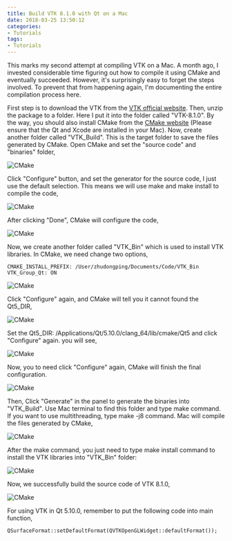```yaml
---
title: Build VTK 8.1.0 with Qt on a Mac
date: 2018-03-25 13:50:12
categories:
- Tutorials
tags:
- Tutorials
---
```


This marks my second attempt at compiling VTK on a Mac. A month ago, I invested considerable time figuring out how to compile it using CMake and eventually succeeded. However, it's surprisingly easy to forget the steps involved. To prevent that from happening again, I'm documenting the entire compilation process here.

<!-- more -->

First step is to download the VTK from the [VTK official website](https://vtk.org/download/). Then, unzip the package to a folder. Here I put it into the folder called "VTK-8.1.0". By the way, you should also install CMake from the [CMake website](https://cmake.org/download/) (Please ensure that the Qt and Xcode are installed in your Mac). Now, create another folder called "VTK_Build". This is the target folder to save the files generated by CMake. Open CMake and set the "source code" and "binaries" folder,

![CMake](/uploads/images/2018/BuildVtkForQt1.png)

Click "Configure" button, and set the generator for the source code, I just use the default selection. This means we will use make and make install to compile the code,

![CMake](/uploads/images/2018/BuildVtkForQt2.png)

After clicking "Done", CMake will configure the code,

![CMake](/uploads/images/2018/BuildVtkForQt3.png)

Now, we create another folder called "VTK_Bin" which is used to install VTK libraries. In CMake, we need change two options,

```
CMAKE_INSTALL_PREFIX: /User/zhudongping/Documents/Code/VTK_Bin
VTK_Group_Qt: ON
```

![CMake](/uploads/images/2018/BuildVtkForQt4.png)

Click "Configure" again, and CMake will tell you it cannot found the Qt5_DIR,

![CMake](/uploads/images/2018/BuildVtkForQt5.png)

Set the Qt5_DIR: /Applications/Qt/5.10.0/clang_64/lib/cmake/Qt5 and click "Configure" again. you will see,

![CMake](/uploads/images/2018/BuildVtkForQt6.png)

Now, you to need click "Configure" again, CMake will finish the final configuration. 

![CMake](/uploads/images/2018/BuildVtkForQt7.png)

Then, Click "Generate" in the panel to generate the binaries into "VTK_Build". Use Mac terminal to find this folder and type make command. If you want to use multithreading, type make -j8 command. Mac will compile the files generated by CMake,

![CMake](/uploads/images/2018/BuildVtkForQt8.png)

After the make command, you just need to type make install command to install the VTK libraries into "VTK_Bin" folder:

![CMake](/uploads/images/2018/BuildVtkForQt9.png)

Now, we successfully build the source code of VTK 8.1.0,

![CMake](/uploads/images/2018/BuildVtkForQt10.png)

For using VTK in Qt 5.10.0, remember to put the following code into main function,

```
QSurfaceFormat::setDefaultFormat(QVTKOpenGLWidget::defaultFormat());
```


